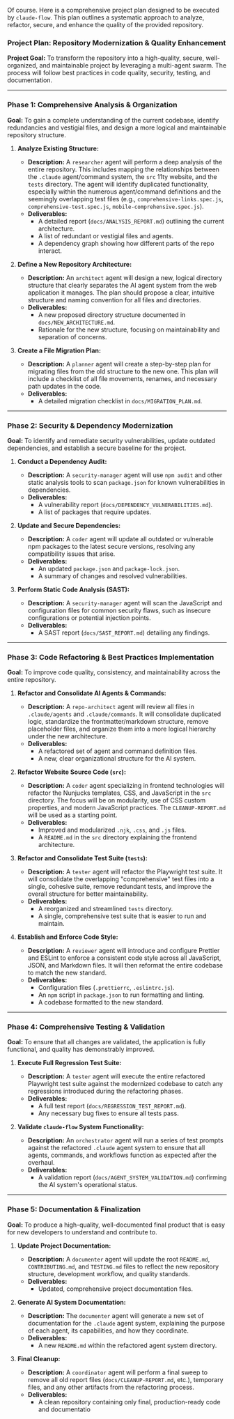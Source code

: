 Of course. Here is a comprehensive project plan designed to be executed by
`claude-flow`. This plan outlines a systematic approach to analyze, refactor,
secure, and enhance the quality of the provided repository.

### Project Plan: Repository Modernization & Quality Enhancement

**Project Goal:** To transform the repository into a high-quality, secure,
well-organized, and maintainable project by leveraging a multi-agent swarm. The
process will follow best practices in code quality, security, testing, and
documentation.

---

### **Phase 1: Comprehensive Analysis & Organization**

**Goal:** To gain a complete understanding of the current codebase, identify
redundancies and vestigial files, and design a more logical and maintainable
repository structure.

1.  **Analyze Existing Structure:**
    - **Description:** A `researcher` agent will perform a deep analysis of the
      entire repository. This includes mapping the relationships between the
      `.claude` agent/command system, the `src` 11ty website, and the `tests`
      directory. The agent will identify duplicated functionality, especially
      within the numerous agent/command definitions and the seemingly
      overlapping test files (e.g., `comprehensive-links.spec.js`,
      `comprehensive-test.spec.js`, `mobile-comprehensive.spec.js`).
    - **Deliverables:**
      - A detailed report (`docs/ANALYSIS_REPORT.md`) outlining the current
        architecture.
      - A list of redundant or vestigial files and agents.
      - A dependency graph showing how different parts of the repo interact.

2.  **Define a New Repository Architecture:**
    - **Description:** An `architect` agent will design a new, logical directory
      structure that clearly separates the AI agent system from the web
      application it manages. The plan should propose a clear, intuitive
      structure and naming convention for all files and directories.
    - **Deliverables:**
      - A new proposed directory structure documented in
        `docs/NEW_ARCHITECTURE.md`.
      - Rationale for the new structure, focusing on maintainability and
        separation of concerns.

3.  **Create a File Migration Plan:**
    - **Description:** A `planner` agent will create a step-by-step plan for
      migrating files from the old structure to the new one. This plan will
      include a checklist of all file movements, renames, and necessary path
      updates in the code.
    - **Deliverables:**
      - A detailed migration checklist in `docs/MIGRATION_PLAN.md`.

---

### **Phase 2: Security & Dependency Modernization**

**Goal:** To identify and remediate security vulnerabilities, update outdated
dependencies, and establish a secure baseline for the project.

1.  **Conduct a Dependency Audit:**
    - **Description:** A `security-manager` agent will use `npm audit` and other
      static analysis tools to scan `package.json` for known vulnerabilities in
      dependencies.
    - **Deliverables:**
      - A vulnerability report (`docs/DEPENDENCY_VULNERABILITIES.md`).
      - A list of packages that require updates.

2.  **Update and Secure Dependencies:**
    - **Description:** A `coder` agent will update all outdated or vulnerable
      npm packages to the latest secure versions, resolving any compatibility
      issues that arise.
    - **Deliverables:**
      - An updated `package.json` and `package-lock.json`.
      - A summary of changes and resolved vulnerabilities.

3.  **Perform Static Code Analysis (SAST):**
    - **Description:** A `security-manager` agent will scan the JavaScript and
      configuration files for common security flaws, such as insecure
      configurations or potential injection points.
    - **Deliverables:**
      - A SAST report (`docs/SAST_REPORT.md`) detailing any findings.

---

### **Phase 3: Code Refactoring & Best Practices Implementation**

**Goal:** To improve code quality, consistency, and maintainability across the
entire repository.

1.  **Refactor and Consolidate AI Agents & Commands:**
    - **Description:** A `repo-architect` agent will review all files in
      `.claude/agents` and `.claude/commands`. It will consolidate duplicated
      logic, standardize the frontmatter/markdown structure, remove placeholder
      files, and organize them into a more logical hierarchy under the new
      architecture.
    - **Deliverables:**
      - A refactored set of agent and command definition files.
      - A new, clear organizational structure for the AI system.

2.  **Refactor Website Source Code (`src`):**
    - **Description:** A `coder` agent specializing in frontend technologies
      will refactor the Nunjucks templates, CSS, and JavaScript in the `src`
      directory. The focus will be on modularity, use of CSS custom properties,
      and modern JavaScript practices. The `CLEANUP-REPORT.md` will be used as a
      starting point.
    - **Deliverables:**
      - Improved and modularized `.njk`, `.css`, and `.js` files.
      - A `README.md` in the `src` directory explaining the frontend
        architecture.

3.  **Refactor and Consolidate Test Suite (`tests`):**
    - **Description:** A `tester` agent will refactor the Playwright test suite.
      It will consolidate the overlapping "comprehensive" test files into a
      single, cohesive suite, remove redundant tests, and improve the overall
      structure for better maintainability.
    - **Deliverables:**
      - A reorganized and streamlined `tests` directory.
      - A single, comprehensive test suite that is easier to run and maintain.

4.  **Establish and Enforce Code Style:**
    - **Description:** A `reviewer` agent will introduce and configure Prettier
      and ESLint to enforce a consistent code style across all JavaScript, JSON,
      and Markdown files. It will then reformat the entire codebase to match the
      new standard.
    - **Deliverables:**
      - Configuration files (`.prettierrc`, `.eslintrc.js`).
      - An `npm` script in `package.json` to run formatting and linting.
      - A codebase formatted to the new standard.

---

### **Phase 4: Comprehensive Testing & Validation**

**Goal:** To ensure that all changes are validated, the application is fully
functional, and quality has demonstrably improved.

1.  **Execute Full Regression Test Suite:**
    - **Description:** A `tester` agent will execute the entire refactored
      Playwright test suite against the modernized codebase to catch any
      regressions introduced during the refactoring phases.
    - **Deliverables:**
      - A full test report (`docs/REGRESSION_TEST_REPORT.md`).
      - Any necessary bug fixes to ensure all tests pass.

2.  **Validate `claude-flow` System Functionality:**
    - **Description:** An `orchestrator` agent will run a series of test prompts
      against the refactored `.claude` agent system to ensure that all agents,
      commands, and workflows function as expected after the overhaul.
    - **Deliverables:**
      - A validation report (`docs/AGENT_SYSTEM_VALIDATION.md`) confirming the
        AI system's operational status.

---

### **Phase 5: Documentation & Finalization**

**Goal:** To produce a high-quality, well-documented final product that is easy
for new developers to understand and contribute to.

1.  **Update Project Documentation:**
    - **Description:** A `documenter` agent will update the root `README.md`,
      `CONTRIBUTING.md`, and `TESTING.md` files to reflect the new repository
      structure, development workflow, and quality standards.
    - **Deliverables:**
      - Updated, comprehensive project documentation files.

2.  **Generate AI System Documentation:**
    - **Description:** The `documenter` agent will generate a new set of
      documentation for the `.claude` agent system, explaining the purpose of
      each agent, its capabilities, and how they coordinate.
    - **Deliverables:**
      - A new `README.md` within the refactored agent system directory.

3.  **Final Cleanup:**
    - **Description:** A `coordinator` agent will perform a final sweep to
      remove all old report files (`docs/CLEANUP-REPORT.md`, etc.), temporary
      files, and any other artifacts from the refactoring process.
    - **Deliverables:**
      - A clean repository containing only final, production-ready code and
        documentatio
